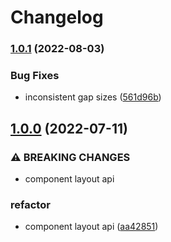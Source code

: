 # Changelog

### [1.0.1](https://www.github.com/Margaux7/react-masonry-list/compare/v1.0.0...v1.0.1) (2022-08-03)


### Bug Fixes

* inconsistent gap sizes ([561d96b](https://www.github.com/Margaux7/react-masonry-list/commit/561d96b15554797190ce9fbbbefb7182d5cb878c))

## [1.0.0](https://www.github.com/Margaux7/react-masonry-list/compare/v0.1.6...v1.0.0) (2022-07-11)


### ⚠ BREAKING CHANGES

* component layout api

### refactor

* component layout api ([aa42851](https://www.github.com/Margaux7/react-masonry-list/commit/aa42851e6acc0751f10e462cc98345bbe7ccd94d))
